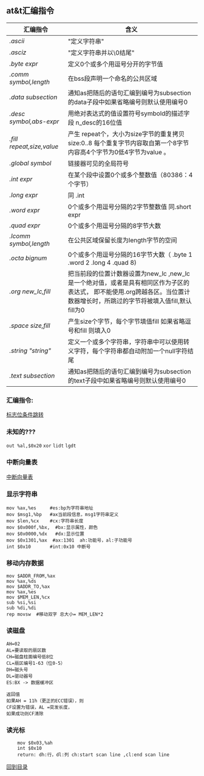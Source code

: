 ## at&t汇编指令
汇编指令|含义
---|---
*.ascii*|"定义字符串"
*.asciz*|"定义字符串并以\0结尾"
*.byte expr*|定义0个或多个用逗号分开的字节值
*.comm symbol,length*|在bss段声明一个命名的公共区域
*.data subsection*|通知as把随后的语句汇编到编号为subsection的data子段中如果省略编号则默认使用编号0
*.desc symbol,abs-expr*|用绝对表达式的值设置符号symbold的描述字段 n_desc的16位值
*.fill repeat,size,value*|产生 repeat个，大小为size字节的重复拷贝 size:0..8 每个重复字节内容取自第一个8字节内容高4个字节为0低4字节为value 。
*.global symbol*|链接器可见的全局符号
*.int expr*|在某个段中设置0个或多个整数值（80386：4个字节）
*.long expr*|同 .int
*.word expr*|0个或多个用逗号分隔的2字节整数值 同.short expr
*.quad expr*|0个或多个用逗号分隔的8字节大数
*.lcomm symbol,length*|在公共区域保留长度为length字节的空间
*.octa bignum*|0个或多个用逗号分隔的16字节大数（ .byte 1 .word 2 .long 4 .quad 8)
*.org new_lc,fill*|把当前段的位置计数器设置为new_lc ,new_lc是一个绝对值，或者是具有相同区作为子区的表达式， 即不能使用.org跨越各区。当位置计数器增长时，所跳过的字节将被填入值fill,默认fill为0
*.space size,fill*|产生size个字节，每个字节填值fill 如果省略逗号和fill 则填入0
*.string "string"*|定义一个或多个字符串，字符串中可以使用转义字符，每个字符串都自动附加一个null字符结尾
*.text subsection*|通知as把随后的语句汇编到编号为subsection的text子段中如果省略编号则默认使用编号0
### 汇编指令:   
[标志位条件跳转](eflags.reg.md/)

### 未知的???    
`out %al,$0x20`
`xor`
`lidt`
`lgdt`
### 中断向量表
[中断向量表](../int/int中断.md) 
### 显示字符串         
```
mov %ax,%es     #es:bp为字符串地址
mov $msg1,%bp   #ax当前段信息，msg1字符串定义
mov $len,%cx    #cx:字符串长度
mov $0x000f,%bx,  #bx:显示属性，颜色
mov $0x0000,%dx   #dx:显示位置
mov $0x1301,%ax  #ax:1301  ah:功能号，al:子功能号
int $0x10       #int:0x10 中断号
```

### 移动内存数据
```
mov $ADDR_FROM,%ax 
mov %ax,%ds
mov $ADDR_TO,%ax
mov %ax,%es
mov $MEM_LEN,%cx
sub %si,%si
sub %di,%di
rep movsw  #移动双字 总大小= MEM_LEN*2
```

### 读磁盘
```
AH=02
AL=要读取的扇区数
CH=磁盘柱面编号低8位
CL=扇区编号1-63（位0-5）
DH=磁头号
DL=驱动器号
ES:BX -> 数据缓冲区

返回值
如果AH = 11h（更正的ECC错误），则
CF设置为错误，AL =突发长度，
如果成功则CF清除
```

### 读光标
```
    mov $0x03,%ah
    int $0x10
    return: dh:行，dl:列 ch:start scan line ,cl:end scan line
```
[回到目录](../index.md)